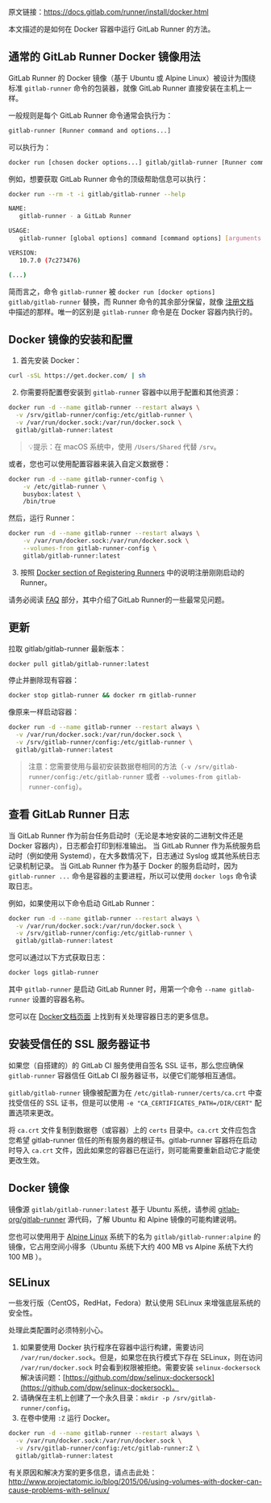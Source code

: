 原文链接：<https://docs.gitlab.com/runner/install/docker.html>

本文描述的是如何在 Docker 容器中运行 GitLab Runner 的方法。

## 通常的 GitLab Runner Docker 镜像用法

GitLab Runner 的 Docker 镜像（基于 Ubuntu 或 Alpine Linux）被设计为围绕标准 `gitlab-runner` 命令的包装器，就像 GitLab Runner 直接安装在主机上一样。

一般规则是每个 GitLab Runner 命令通常会执行为：

```bash
gitlab-runner [Runner command and options...]
```

可以执行为：

```bash
docker run [chosen docker options...] gitlab/gitlab-runner [Runner command and options...]
```

例如，想要获取 GitLab Runner 命令的顶级帮助信息可以执行：

```bash
docker run --rm -t -i gitlab/gitlab-runner --help

NAME:
   gitlab-runner - a GitLab Runner

USAGE:
   gitlab-runner [global options] command [command options] [arguments...]

VERSION:
   10.7.0 (7c273476)

(...)
```

简而言之，命令 `gitlab-runner` 被 `docker run [docker options] gitlab/gitlab-runner` 替换，而 Runner 命令的其余部分保留，就像 [注册文档](https://docs.gitlab.com/runner/register/index.html) 中描述的那样。唯一的区别是 `gitlab-runner` 命令是在 Docker 容器内执行的。

## Docker 镜像的安装和配置

1. 首先安装 Docker：
   
```bash
curl -sSL https://get.docker.com/ | sh
```
    
2. 你需要将配置卷安装到 `gitlab-runner` 容器中以用于配置和其他资源：

```bash
docker run -d --name gitlab-runner --restart always \
  -v /srv/gitlab-runner/config:/etc/gitlab-runner \
  -v /var/run/docker.sock:/var/run/docker.sock \
  gitlab/gitlab-runner:latest
```
    
> 💡提示：在 macOS 系统中，使用 `/Users/Shared` 代替 `/srv`。
    
或者，您也可以使用配置容器来装入自定义数据卷：
    
    
```bash
docker run -d --name gitlab-runner-config \
    -v /etc/gitlab-runner \
    busybox:latest \
    /bin/true
```

然后，运行 Runner：

```bash
docker run -d --name gitlab-runner --restart always \
    -v /var/run/docker.sock:/var/run/docker.sock \
    --volumes-from gitlab-runner-config \
    gitlab/gitlab-runner:latest
```
3. 按照 [ Docker section of Registering Runners](https://docs.gitlab.com/runner/register/index.html#docker) 中的说明注册刚刚启动的 Runner。

请务必阅读 [FAQ](https://docs.gitlab.com/runner/faq/README.html) 部分，其中介绍了GitLab Runner的一些最常见问题。

## 更新

拉取 gitlab/gitlab-runner 最新版本：

```bash
docker pull gitlab/gitlab-runner:latest
```

停止并删除现有容器：

```bash
docker stop gitlab-runner && docker rm gitlab-runner
```

像原来一样启动容器：

```bash
docker run -d --name gitlab-runner --restart always \
  -v /var/run/docker.sock:/var/run/docker.sock \
  -v /srv/gitlab-runner/config:/etc/gitlab-runner \
  gitlab/gitlab-runner:latest
```

> 注意：您需要使用与最初安装数据卷相同的方法（`-v /srv/gitlab-runner/config:/etc/gitlab-runner` 或者 `--volumes-from gitlab-runner-config`）。


## 查看 GitLab Runner 日志

当 GitLab Runner 作为前台任务启动时（无论是本地安装的二进制文件还是 Docker 容器内），日志都会打印到标准输出。
当 GitLab Runner 作为系统服务启动时（例如使用 Systemd），在大多数情况下，日志通过 Syslog 或其他系统日志记录机制记录。
当 GitLab Runner 作为基于 Docker 的服务启动时，因为 `gitlab-runner ...` 命令是容器的主要进程，所以可以使用 `docker logs` 命令读取日志。

例如，如果使用以下命令启动 GitLab Runner：

```bash
docker run -d --name gitlab-runner --restart always \
  -v /var/run/docker.sock:/var/run/docker.sock \
  -v /srv/gitlab-runner/config:/etc/gitlab-runner \
  gitlab/gitlab-runner:latest
```

您可以通过以下方式获取日志：

```bash
docker logs gitlab-runner
```

其中 `gitlab-runner` 是启动 GitLab Runner 时，用第一个命令 `--name gitlab-runner` 设置的容器名称。

您可以在 [Docker文档页面](https://docs.docker.com/engine/reference/commandline/logs/) 上找到有关处理容器日志的更多信息。

## 安装受信任的 SSL 服务器证书

如果您（自搭建的）的 GitLab CI 服务使用自签名 SSL 证书，那么您应确保 `gitlab-runner` 容器信任 GitLab CI 服务器证书，以便它们能够相互通信。

`gitlab/gitlab-runner` 镜像被配置为在 `/etc/gitlab-runner/certs/ca.crt` 中查找受信任的 SSL 证书，但是可以使用 `-e "CA_CERTIFICATES_PATH=/DIR/CERT"` 配置选项来更改。

将 `ca.crt` 文件复制到数据卷（或容器）上的 `certs` 目录中。`ca.crt` 文件应包含您希望 gitlab-runner 信任的所有服务器的根证书。gitlab-runner 容器将在启动时导入 `ca.crt` 文件，因此如果您的容器已在运行，则可能需要重新启动它才能使更改生效。


## Docker 镜像

镜像源 `gitlab/gitlab-runner:latest` 基于 Ubuntu 系统，请参阅 [gitlab-org/gitlab-runner](https://gitlab.com/gitlab-org/gitlab-runner/tree/master/dockerfiles) 源代码，了解 Ubuntu 和 Alpine 镜像的可能构建说明。

您也可以使用用于 [Alpine Linux](https://www.alpinelinux.org) 系统下的名为 `gitlab/gitlab-runner:alpine` 的镜像，它占用空间小得多（Ubuntu 系统下大约 400 MB  vs Alpine 系统下大约 100 MB ）。

## SELinux

一些发行版（CentOS，RedHat，Fedora）默认使用 SELinux 来增强底层系统的安全性。

处理此类配置时必须特别小心。

1. 如果要使用 Docker 执行程序在容器中运行构建，需要访问 `/var/run/docker.sock`。但是，如果您在执行模式下存在 SELinux，则在访问 `/var/run/docker.sock` 时会看到权限被拒绝。需要安装 `selinux-dockersock` 解决该问题：[https://github.com/dpw/selinux-dockersock](https://github.com/dpw/selinux-dockersock)。
2. 请确保在主机上创建了一个永久目录：`mkdir -p /srv/gitlab-runner/config`。
3. 在卷中使用 `:Z` 运行 Docker。

```bash
docker run -d --name gitlab-runner --restart always \
  -v /var/run/docker.sock:/var/run/docker.sock \
  -v /srv/gitlab-runner/config:/etc/gitlab-runner:Z \
  gitlab/gitlab-runner:latest
```

有关原因和解决方案的更多信息，请点击此处：<http://www.projectatomic.io/blog/2015/06/using-volumes-with-docker-can-cause-problems-with-selinux/>

